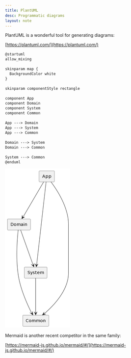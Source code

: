 ```yaml
---
title: PlantUML
desc: Programmatic diagrams
layout: note
---
```


PlantUML is a wonderful tool for generating diagrams:

[https://plantuml.com/](https://plantuml.com/)

```uml
@startuml
allow_mixing

skinparam map {
  BackgroundColor white
}

skinparam componentStyle rectangle

component App
component Domain
component System
component Common

App ---> Domain
App ---> System
App ---> Common

Domain ---> System
Domain ---> Common

System ---> Common
@enduml
```

![Backend Code Organization Diagram](/images/backend-code-organization.png)

Mermaid is another recent competitor in the same family:

[https://mermaid-js.github.io/mermaid/#/](https://mermaid-js.github.io/mermaid/#/)